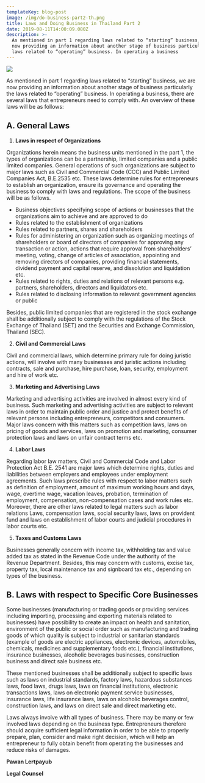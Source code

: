 ```yaml
---
templateKey: blog-post
image: /img/do-business-part2-th.png
title: Laws and Doing Business in Thailand Part 2
date: 2019-08-11T14:00:09.080Z
description: >-
  As mentioned in part 1 regarding laws related to “starting” business, we are
  now providing an information about another stage of business particularly the
  laws related to “operating” business. In operating a business
---
```

![](/img/do-business-part2-eng.png)

As mentioned in part 1 regarding laws related to “starting” business, we are now providing an information about another stage of business particularly the laws related to “operating” business. In operating a business, there are several laws that entrepreneurs need to comply with. An overview of these laws will be as follows:

## A. General Laws

1. **Laws in respect of Organizations**

Organizations herein means the business units mentioned in the part 1, the types of organizations can be a partnership, limited companies and a public limited companies. General operations of such organizations are subject to major laws such as Civil and Commercial Code (CCC) and Public Limited Companies Act, B.E.2535 etc. These laws determine rules for entrepreneurs to establish an organization, ensure its governance and operating the business to comply with laws and regulations. The scope of the business will be as follows.

* Business objectives specifying scope of actions or businesses that the organizations aim to achieve and are approved to do
* Rules related to the establishment of organizations
* Rules related to partners, shares and shareholders
* Rules for administering an organization such as organizing meetings of shareholders or board of directors of companies for approving any transaction or action, actions that require approval from shareholders’ meeting, voting, change of articles of association, appointing and removing directors of companies, providing financial statements, dividend payment and capital reserve, and dissolution and liquidation etc.
* Rules related to rights, duties and relations of relevant persons e.g. partners, shareholders, directors and liquidators etc.
* Rules related to disclosing information to relevant government agencies or public

Besides, public limited companies that are registered in the stock exchange shall be additionally subject to comply with the regulations of the Stock Exchange of Thailand (SET) and the Securities and Exchange Commission, Thailand (SEC).

2. **Civil and Commercial Laws**

Civil and commercial laws, which determine primary rule for doing juristic actions, will involve with many businesses and juristic actions including contracts, sale and purchase, hire purchase, loan, security, employment and hire of work etc.

3. **Marketing and Advertising Laws**

Marketing and advertising activities are involved in almost every kind of business. Such marketing and advertising activities are subject to relevant laws in order to maintain public order and justice and protect benefits of relevant persons including entrepreneurs, competitors and consumers. Major laws concern with this matters such as competition laws, laws on pricing of goods and services, laws on promotion and marketing, consumer protection laws and laws on unfair contract terms etc.

4. **Labor Laws**

Regarding labor law matters, Civil and Commercial Code and Labor Protection Act B.E. 2541 are major laws which determine rights, duties and liabilities between employers and employees under employment agreements. Such laws prescribe rules with respect to labor matters such as definition of employment, amount of maximum working hours and days, wage, overtime wage, vacation leaves, probation, termination of employment, compensation, non-compensation cases and work rules etc. Moreover, there are other laws related to legal matters such as labor relations Laws, compensation laws, social security laws, laws on provident fund and laws on establishment of labor courts and judicial procedures in labor courts etc.

5. **Taxes and Customs Laws**

Businesses generally concern with income tax, withholding tax and value added tax as stated in the Revenue Code under the authority of the Revenue Department. Besides, this may concern with customs, excise tax, property tax, local maintenance tax and signboard tax etc., depending on types of the business.

## B. Laws with respect to Specific Core Businesses

Some businesses (manufacturing or trading goods or providing services including importing, processing and exporting materials related to businesses) have possibility to create an impact on health and sanitation, environment of the public or social order such as manufacturing and trading goods of which quality is subject to industrial or sanitarian standards (example of goods are electric appliances, electronic devices, automobiles, chemicals, medicines and supplementary foods etc.), financial institutions, insurance businesses, alcoholic beverages businesses, construction business and direct sale business etc.

These mentioned businesses shall be additionally subject to specific laws such as laws on industrial standards, factory laws, hazardous substances laws, food laws, drugs laws, laws on financial institutions, electronic transactions laws, laws on electronic payment service businesses, insurance laws, life insurance laws, laws on alcoholic beverages control, construction laws, and laws on direct sale and direct marketing etc.

Laws always involve with all types of business. There may be many or few involved laws depending on the business type. Entrepreneurs therefore should acquire sufficient legal information in order to be able to properly prepare, plan, consider and make right decision, which will help an entrepreneur to fully obtain benefit from operating the businesses and reduce risks of damages.

**Pawan Lertpayub**

**Legal Counsel**
